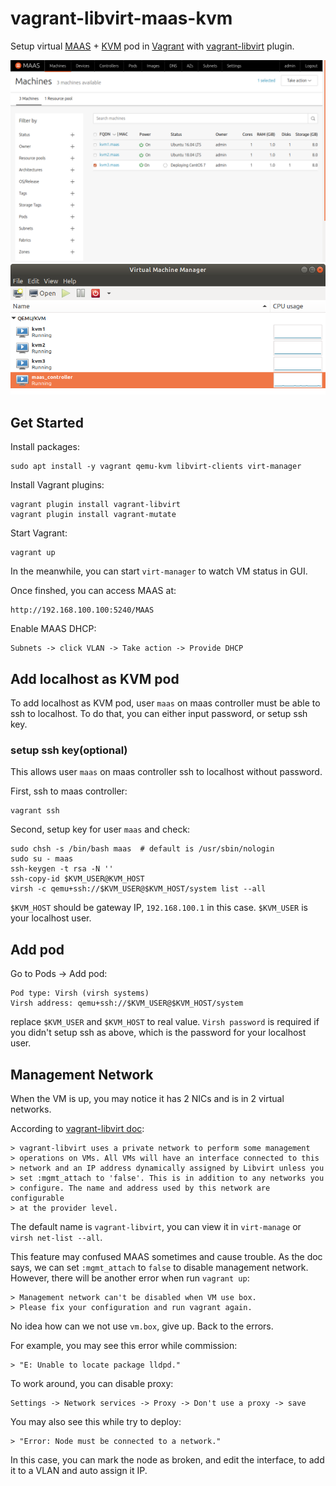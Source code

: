 # vagrant-libvirt-maas-kvm

Setup virtual [MAAS](https://maas.io/) + [KVM](https://www.linux-kvm.org/page/Main_Page) pod in [Vagrant](https://www.vagrantup.com/) with [vagrant-libvirt](https://github.com/vagrant-libvirt/vagrant-libvirt) plugin.

![vagrant maas](vagrant-maas.png)
![virt-manager maas](virt-manager-maas.png)

## Get Started

Install packages:

    sudo apt install -y vagrant qemu-kvm libvirt-clients virt-manager

Install Vagrant plugins:

    vagrant plugin install vagrant-libvirt
    vagrant plugin install vagrant-mutate

Start Vagrant:

    vagrant up

In the meanwhile, you can start `virt-manager` to watch VM status in GUI.

Once finshed, you can access MAAS at:

    http://192.168.100.100:5240/MAAS

Enable MAAS DHCP:

    Subnets -> click VLAN -> Take action -> Provide DHCP


## Add localhost as KVM pod

To add localhost as KVM pod, user `maas` on maas controller must be able to ssh to localhost.
To do that, you can either input password, or setup ssh key.

### setup ssh key(optional)

This allows user `maas` on maas controller ssh to localhost without password.

First, ssh to maas controller:

    vagrant ssh

Second, setup key for user `maas` and check:

    sudo chsh -s /bin/bash maas  # default is /usr/sbin/nologin
    sudo su - maas
    ssh-keygen -t rsa -N ''
    ssh-copy-id $KVM_USER@KVM_HOST
    virsh -c qemu+ssh://$KVM_USER@$KVM_HOST/system list --all

`$KVM_HOST` should be gateway IP, `192.168.100.1` in this case.
`$KVM_USER` is your localhost user.

## Add pod

Go to Pods -> Add pod:

    Pod type: Virsh (virsh systems)
    Virsh address: qemu+ssh://$KVM_USER@$KVM_HOST/system

replace `$KVM_USER` and `$KVM_HOST` to real value.
`Virsh password` is required if you didn't setup ssh as above,
which is the password for your localhost user.

## Management Network

When the VM is up, you may notice it has 2 NICs and is in 2 virtual networks.

According to [vagrant-libvirt doc](https://github.com/vagrant-libvirt/vagrant-libvirt#management-network):

    > vagrant-libvirt uses a private network to perform some management
    > operations on VMs. All VMs will have an interface connected to this
    > network and an IP address dynamically assigned by Libvirt unless you
    > set :mgmt_attach to 'false'. This is in addition to any networks you
    > configure. The name and address used by this network are configurable
    > at the provider level.

The default name is `vagrant-libvirt`, you can view it in `virt-manage` or `virsh net-list --all`.

This feature may confused MAAS sometimes and cause trouble.
As the doc says, we can set `:mgmt_attach` to `false` to disable management network.
However, there will be another error when run `vagrant up`:

    > Management network can't be disabled when VM use box.
    > Please fix your configuration and run vagrant again.

No idea how can we not use `vm.box`, give up.
Back to the errors.

For example, you may see this error while commission:

    > "E: Unable to locate package lldpd."

To work around, you can disable proxy:

    Settings -> Network services -> Proxy -> Don't use a proxy -> save

You may also see this while try to deploy:

    > "Error: Node must be connected to a network."

In this case, you can mark the node as broken, and edit the interface,
to add it to a VLAN and auto assign it IP.
